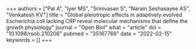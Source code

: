+++
authors = ["Pal A", "Iyer MS", "Srinivasan S", "Narain Seshasayee AS", "Venkatesh KV."]
title = "Global pleiotropic effects in adaptively evolved Escherichia coli lacking CRP reveal molecular mechanisms that define the growth physiology"
journal = "Open Biol"
what = "article"
doi = "10.1098/rsob.210206"
pubmed = "35167766"
date = "2022-02-15"
keywords = []
+++

